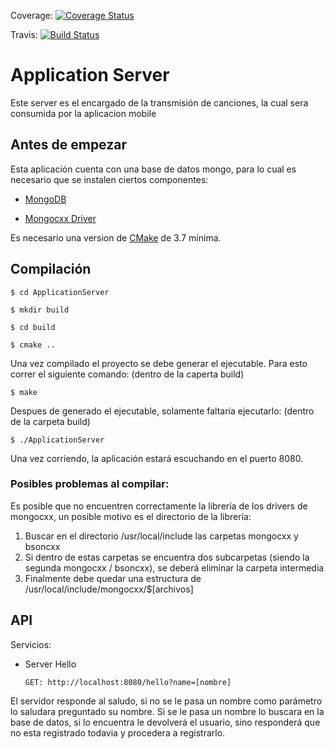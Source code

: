 Coverage:  [![Coverage Status](https://coveralls.io/repos/github/MusicIO-Grupo2/applicationServer/badge.svg?branch=master)](https://coveralls.io/github/MusicIO-Grupo2/applicationServer?branch=master)

                       
Travis: [![Build Status](https://travis-ci.org/MusicIO-Grupo2/applicationServer.svg?branch=master)](https://travis-ci.org/MusicIO-Grupo2/applicationServer)

# Application Server


Este server es el encargado de la transmisión de canciones, la cual sera consumida por la aplicacion mobile

## Antes de empezar


Esta aplicación cuenta con una base de datos mongo, para lo cual es necesario que se instalen ciertos componentes:

* [MongoDB](https://docs.mongodb.com/manual/installation/)

* [Mongocxx Driver](https://mongodb.github.io/mongo-cxx-driver/mongocxx-v3/installation/) 

Es necesario una version de [CMake](https://cmake.org/download/) de 3.7 mínima.

## Compilación
```
$ cd ApplicationServer

$ mkdir build

$ cd build

$ cmake ..
```

Una vez compilado el proyecto se debe generar el ejecutable.  Para esto correr el siguiente comando: (dentro de la caperta build)

```
$ make
```

Despues de generado el ejecutable, solamente faltaría ejecutarlo: (dentro de la carpeta build)
```
$ ./ApplicationServer 
```

Una vez corriendo, la aplicación estará escuchando en el puerto 8080.

### Posibles problemas al compilar:
Es posible que no encuentren correctamente la librería de los drivers de mongocxx, un posible motivo es el directorio de la librería:

1. Buscar en el directorio /usr/local/include las carpetas mongocxx y bsoncxx
2. Si dentro de estas carpetas se encuentra dos subcarpetas (siendo la segunda mongocxx / bsoncxx), se deberá eliminar la carpeta intermedia
3. Finalmente debe quedar una estructura de /usr/local/include/mongocxx/$[archivos]

## API
Servicios:

- Server Hello
	```
	GET: http://localhost:8080/hello?name=[nombre]
	```	
El servidor responde al saludo, si no se le pasa un nombre como parámetro lo saludara preguntado su nombre.  Si se le pasa un nombre
lo buscara en la base de datos, si lo encuentra le devolverá el usuario, sino responderá que no esta registrado todavia y procedera a registrarlo.
	
